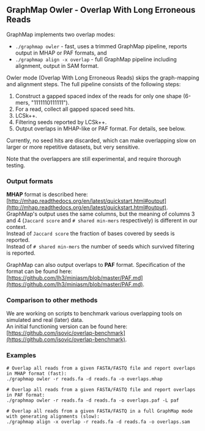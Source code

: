 ## GraphMap Owler - Overlap With Long Erroneous Reads
GraphMap implements two overlap modes:  
- ```./graphmap owler``` - fast, uses a trimmed GraphMap pipeline, reports output in MHAP or PAF formats, and  
- ```./graphmap align -x overlap``` - full GraphMap pipeline including alignment, output in SAM format.  
  
Owler mode (Overlap With Long Erroneous Reads) skips the graph-mapping and alignment steps. The full pipeline consists of the following steps:  
1. Construct a gapped spaced index of the reads for only one shape (6-mers, "1111110111111").  
2. For a read, collect all gapped spaced seed hits.  
3. LCSk++.  
4. Filtering seeds reported by LCSk++.  
5. Output overlaps in MHAP-like or PAF format. For details, see below.  

Currently, no seed hits are discarded, which can make overlapping slow on larger or more repetitive datasets, but very sensitive.  

Note that the overlappers are still experimental, and require thorough testing.  

### Output formats
**MHAP** format is described here: [http://mhap.readthedocs.org/en/latest/quickstart.html#output](http://mhap.readthedocs.org/en/latest/quickstart.html#output).  
GraphMap's output uses the same columns, but the meaning of columns 3 and 4 (```Jaccard score``` and ```# shared min-mers``` respectively) is different in our context.  
Instead of ```Jaccard score``` the fraction of bases covered by seeds is reported.  
Instead of ```# shared min-mers``` the number of seeds which survived filtering is reported.  

GraphMap can also output overlaps to **PAF** format. Specification of the format can be found here: [https://github.com/lh3/miniasm/blob/master/PAF.md](https://github.com/lh3/miniasm/blob/master/PAF.md).  

### Comparison to other methods  
We are working on scripts to benchmark various overlapping tools on simulated and real (later) data.  
An initial functioning version can be found here: [https://github.com/isovic/overlap-benchmark](https://github.com/isovic/overlap-benchmark).  

### Examples   
```  
# Overlap all reads from a given FASTA/FASTQ file and report overlaps in MHAP format (fast):  
./graphmap owler -r reads.fa -d reads.fa -o overlaps.mhap  

# Overlap all reads from a given FASTA/FASTQ file and report overlaps in PAF format:  
./graphmap owler -r reads.fa -d reads.fa -o overlaps.paf -L paf  

# Overlap all reads from a given FASTA/FASTQ in a full GraphMap mode with generating alignments (slow):  
./graphmap align -x overlap -r reads.fa -d reads.fa -o overlaps.sam  
```  
